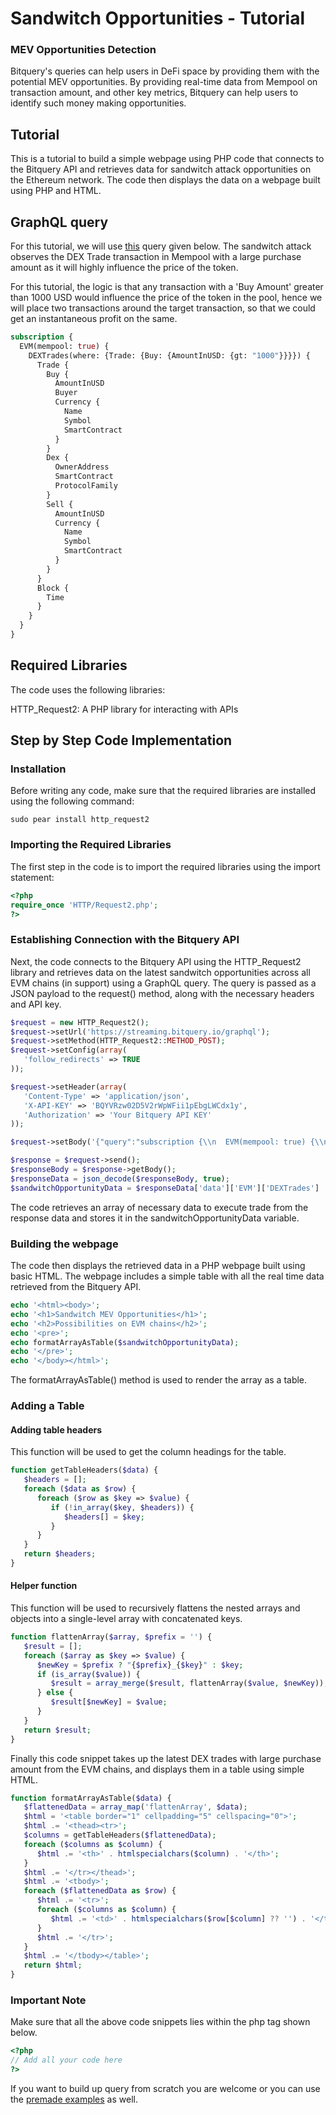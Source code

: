 # Sandwitch Opportunities - Tutorial

 ### MEV Opportunities Detection
 Bitquery's queries can help users in DeFi space by providing them with the potential MEV opportunities. 
 By providing real-time data from Mempool on transaction amount, and other key metrics, Bitquery can help users to identify such money making opportunities.


## Tutorial 
This is a tutorial to build a simple webpage using PHP code that connects to the Bitquery API and retrieves data for sandwitch attack opportunities on the Ethereum network. 
The code then displays the data on a webpage built using PHP and HTML.

## GraphQL query

For this tutorial, we will use [this](https://ide.bitquery.io/Sandwitch-Opportunity_1) query given below. The sandwitch attack observes the DEX Trade transaction in Mempool with a large purchase
amount as it will highly influence the price of the token. 

For this tutorial, the logic is that any transaction with a 'Buy Amount' greater than 
1000 USD would influence the price of the token in the pool, hence we will place two transactions around the target transaction, so that we could
get an instantaneous profit on the same.

```graphql
subscription {
  EVM(mempool: true) {
    DEXTrades(where: {Trade: {Buy: {AmountInUSD: {gt: "1000"}}}}) {
      Trade {
        Buy {
          AmountInUSD
          Buyer
          Currency {
            Name
            Symbol
            SmartContract
          }
        }
        Dex {
          OwnerAddress
          SmartContract
          ProtocolFamily
        }
        Sell {
          AmountInUSD
          Currency {
            Name
            Symbol
            SmartContract
          }
        }
      }
      Block {
        Time
      }
    }
  }
}
```

## Required Libraries
The code uses the following libraries:

HTTP_Request2: A PHP library for interacting with APIs 

## Step by Step Code Implementation

### Installation
Before writing any code, make sure that the required libraries are installed using the following command:
```shell
sudo pear install http_request2
```
### Importing the Required Libraries
The first step in the code is to import the required libraries using the import statement:

```php
<?php
require_once 'HTTP/Request2.php';
?>
```

### Establishing Connection with the Bitquery API
Next, the code connects to the Bitquery API using the HTTP_Request2 library and retrieves data on the latest sandwitch opportunities across all EVM chains (in support) using a GraphQL query. 
The query is passed as a JSON payload to the request() method, along with the necessary headers and API key.

```php
$request = new HTTP_Request2();
$request->setUrl('https://streaming.bitquery.io/graphql');
$request->setMethod(HTTP_Request2::METHOD_POST);
$request->setConfig(array(
   'follow_redirects' => TRUE
));

$request->setHeader(array(
   'Content-Type' => 'application/json',
   'X-API-KEY' => 'BQYVRzw02D5V2rWpWFii1pEbgLWCdx1y',
   'Authorization' => 'Your Bitquery API KEY'
));

$request->setBody('{"query":"subscription {\\n  EVM(mempool: true) {\\n    DEXTrades(where: {Trade: {Buy: {AmountInUSD: {gt: \\"1000\\"}}}}) {\\n      Trade {\\n        Buy {\\n          AmountInUSD\\n          Buyer\\n          Currency {\\n            Name\\n            Symbol\\n            SmartContract\\n          }\\n        }\\n        Dex {\\n          OwnerAddress\\n          SmartContract\\n          ProtocolFamily\\n        }\\n        Sell {\\n          AmountInUSD\\n          Currency {\\n            Name\\n            Symbol\\n            SmartContract\\n          }\\n        }\\n      }\\n      Block {\\n        Time\\n      }\\n    }\\n  }\\n}\\n","variables":"{}"}');

$response = $request->send();
$responseBody = $response->getBody();
$responseData = json_decode($responseBody, true);
$sandwitchOpportunityData = $responseData['data']['EVM']['DEXTrades']
```

The code retrieves an array of necessary data to execute trade from the response data and stores it in the sandwitchOpportunityData variable.

###  Building the webpage
The code then displays the retrieved data in a PHP webpage built using basic HTML. 
The webpage includes a simple table with all the real time data retrieved from the Bitquery API.

```php
echo '<html><body>';
echo '<h1>Sandwitch MEV Opportunities</h1>';
echo '<h2>Possibilities on EVM chains</h2>';
echo '<pre>';
echo formatArrayAsTable($sandwitchOpportunityData);
echo '</pre>';
echo '</body></html>';
```
The formatArrayAsTable() method is used to render the array as a table.


### Adding a Table

#### Adding table headers

This function will be used to get the column headings for the table.

```php
function getTableHeaders($data) {
   $headers = [];
   foreach ($data as $row) {
      foreach ($row as $key => $value) {
         if (!in_array($key, $headers)) {
            $headers[] = $key;
         }
      }
   }
   return $headers;
}
```

#### Helper function

This function will be used to recursively flattens the nested arrays and objects into a single-level array with concatenated keys.

```php
function flattenArray($array, $prefix = '') {
   $result = [];
   foreach ($array as $key => $value) {
      $newKey = $prefix ? "{$prefix}_{$key}" : $key;
      if (is_array($value)) {
         $result = array_merge($result, flattenArray($value, $newKey));
      } else {
         $result[$newKey] = $value;
      }
   }
   return $result;
}
```

Finally this code snippet takes up the latest DEX trades with large purchase amount from the EVM chains, and displays them in a table using simple HTML.

```php
function formatArrayAsTable($data) {
   $flattenedData = array_map('flattenArray', $data);
   $html = '<table border="1" cellpadding="5" cellspacing="0">';
   $html .= '<thead><tr>';
   $columns = getTableHeaders($flattenedData);
   foreach ($columns as $column) {
      $html .= '<th>' . htmlspecialchars($column) . '</th>';
   }
   $html .= '</tr></thead>';
   $html .= '<tbody>';
   foreach ($flattenedData as $row) {
      $html .= '<tr>';
      foreach ($columns as $column) {
         $html .= '<td>' . htmlspecialchars($row[$column] ?? '') . '</td>';
      }
      $html .= '</tr>';
   }
   $html .= '</tbody></table>';
   return $html;
}
```

### Important Note

Make sure that all the above code snippets lies within the php tag shown below.

```php
<?php
// Add all your code here 
?>
```

If you want to build up query from scratch you are welcome or you can use the [premade examples](https://ide.bitquery.io/explore/All%20queries) as well.
